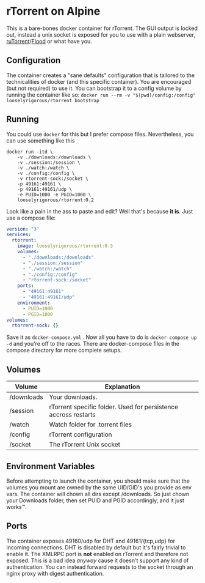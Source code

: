 # rTorrent on Alpine
This is a bare-bones docker container for rTorrent.  The GUI output is locked out, instead a unix socket is exposed for you to use with a plain webserver, [ruTorrent](https://github.com/Novik/ruTorrent)/[Flood](https://github.com/jfurrow/flood) or what have you.

## Configuration

The container creates a "sane defaults" configuration that is tailored to the technicalities of docker (and this specific container). You are encouraged (but not required) to use it. You can bootstrap it to a config volume by running the container like so:  `docker run --rm -v "$(pwd)/config:/config" looselyrigorous/rtorrent bootstrap`

## Running

You could use `docker` for this but I prefer compose files. Nevertheless, you can use something like this

```
docker run -itd \
	-v ./downloads:/downloads \
	-v ./session:/session \
	-v ./watch:/watch \
	-v ./config:/config \
	-v rtorrent-sock:/socket \
	-p 49161:49161 \
	-p 49161:49161/udp \
	-e PUID=1000 -e PGID=1000 \
	looselyrigorous/rtorrent:0.2
```

Look like a pain in the ass to paste and edit? Well that's because **it is**. Just use a compose file:

```yaml
version: "3"
services:
  rtorrent:
    image: looselyrigorous/rtorrent:0.3
    volumes:
      - "./downloads:/downloads"
      - "./session:/session"
      - "./watch:/watch"
      - "./config:/config"
      - "rtorrent-sock:/socket"
    ports:
      - "49161:49161"
      - "49161:49161/udp"
    environment:
      - PUID=1000
      - PGID=1000
volumes:
  rtorrent-sock: {}
```

Save it as `docker-compose.yml` . Now all you have to do is `docker-compose up -d` and you're off to the races. There are docker-compose files in the compose directory for more complete setups.

## Volumes

| Volume     | Explanation                              |
| ---------- | ---------------------------------------- |
| /downloads | Your downloads.                          |
| /session   | rTorrent specific folder. Used for persistence accross restarts |
| /watch     | Watch folder for .torrent files          |
| /config    | rTorrent configuration                   |
| /socket    | The rTorrent Unix socket                 |

## Environment Variables

Before attempting to launch the container, you should make sure that the volumes you mount are owned by the same UID/GID's you provide as env vars. The container will chown all dirs except /downloads. So just chown your Downloads folder, then set PUID and PGID accordingly, and it just works™.

## Ports

The container exposes 49160/udp for DHT and 49161/{tcp,udp} for incoming connections. DHT is disabled by default but it's fairly trivial to enable it.  The XMLRPC port is **not** enabled on rTorrent and therefore not exposed. This is a bad idea *anyway* cause it doesn't support any kind of authentication. You can instead forward requests to the socket through an nginx proxy with digest authentication.
